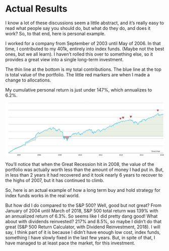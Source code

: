 # Actual Results

I know a lot of these discussions seem a little abstract, and it’s really easy to read what people say you should do, but what do they do, and does it work?  So, to that end, here is personal example.

I worked for a company from September of 2003 until May of 2006.  In that time, I contributed to my 401k, entirely into index funds.  (Maybe not the best ones, but we all learn).  I haven’t rolled this over to something else, so it provides a great view into a single long-term investment.

The thin line at the bottom is my total contributions.  The blue line at the top is total value of the portfolio.  The little red markers are when I made a change to allocations.

My cumulative personal return is just under 147%, which annualizes to 6.2%.  

![Personal Results](Images/results.png)

You’ll notice that when the Great Recession hit in 2008, the value of the portfolio was actually worth less than the amount of money I had put in.  But, in less than 2 years it had recovered and it took nearly 6 years to recover to the highs of 2007, but it has continued to climb.

So, here is an actual example of how a long term buy and hold strategy for index funds works in the real world.

But how did I do compared to the S&P 500?  Well, good but not great?  From January of 2004 until March of 2018, S&P 500 total return was 139% with an annualized return of 6.3%.  So seems like I did pretty dang good!  What about with dividends reinvested?  217% and 8.5%, so maybe I didn’t do that great (S&P 500 Return Calculator, with Dividend Reinvestment, 2018).  I will say, I think part of it is because I didn’t have enough low cost, index funds, something I have slowly fixed in the last few years.  But, in spite of that, I have managed to at least pace the market, for this investment.
